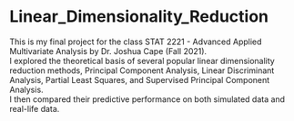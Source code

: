 # Linear_Dimensionality_Reduction
This is my final project for the class STAT 2221 - Advanced Applied Multivariate Analysis by Dr. Joshua Cape (Fall 2021).\
I explored the theoretical basis of several popular linear dimensionality reduction methods, Principal Component Analysis, Linear Discriminant Analysis, Partial Least Squares, and Supervised Principal Component Analysis.\
I then compared their predictive performance on both simulated data and real-life data.
